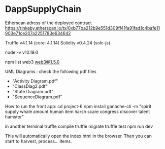 # DappSupplyChain
Etherscan adress of the deployed contract
https://rinkeby.etherscan.io/tx/0xb77ba212b9e551d309ff41fa91fad1c4bafe11903e71ce207a2251783e634642

Truffle v4.1.14 (core: 4.1.14)
Solidity v0.4.24 (solc-js)

node -v
v10.19.0

npm list web3
web3@1.5.0 

UML Diagrams : check the following pdf files 
  - "Activity Diagram.pdf"
  - "ClassDiag2.pdf"
  - "State Diagram.pdf"
  - "SequenceDiagram.pdf"

How to run the front app:
cd project-6
npm install
ganache-cli -m "spirit supply whale amount human item harsh scare congress discover talent hamster"

in another terminal
truffle compile
truffle migrate
truffle test
npm run dev

This will automatically open the index.html in the browser. Then you can start to harvest, process... items.
